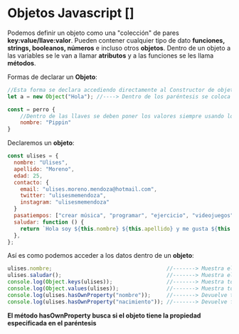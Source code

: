# Objetos Javascript []
Podemos definir un objeto como una "colección" de pares **key:value/llave:valor**. Pueden contener cualquier tipo de dato **funciones, strings, booleanos, números** e incluso otros **objetos**. Dentro de un objeto a las variables se le van a llamar **atributos** y a las funciones se les llama **métodos**.

Formas de declarar un **Objeto**:
```javascript
//Esta forma se declara accediendo directamente al Constructor de objetos de JS. Sin embargo, ya no es usada.
let a = new Object("Hola"); //----> Dentro de los paréntesis se coloca los valores que se quieren asignar al Objeto
```
```Javascript
const = perro {
    //Dentro de las llaves se deben poner los valores siempre usando los pares "key:value/clave:valor" y usando comas para agregar un nuevo par key:value.
    nombre: "Pippin"
}
```
Declaremos un **objeto**:

```javascript
const ulises = {
  nombre: "Ulises",
  apellido: "Moreno",
  edad: 25,
  contacto: {
    email: "ulises.moreno.mendoza@hotmail.com",
    twitter: "ulisesmemendoza",
    instagram: "ulisesmemendoza"
  }
  pasatiempos: ["crear música", "programar", "ejercicio", "videojuegos"],
  saludar: function () {
    return `Hola soy ${this.nombre} ${this.apellido} y me gusta ${this.pasatiempos[0]}`;
  },
};
```
Así es como podemos acceder a los datos dentro de un **objeto**:

```Javascript
ulises.nombre;                                    //-------> Muestra el value "Ulises"
ulises.saludar();                                 //-------> Muestra el value de la function "saludar"
console.log(Object.keys(ulises));                 //-------> Muestra todas las keys del Objeto ulises
console.log(Object.values(ulises));               //-------> Muestra todos los values del Objeto ulises
console.log(ulises.hasOwnProperty("nombre"));     //-------> Devuelve true ya que el objeto sí tiene la propiedad(key) "nombre"
console.log(ulises.hasOwnProperty("nacimiento")); //-------> Devuelve false ya que el objeto no tiene la propiedad(key) "nacimiento"
```
**El método hasOwnProperty busca si el objeto tiene la propiedad especificada en el paréntesis**
